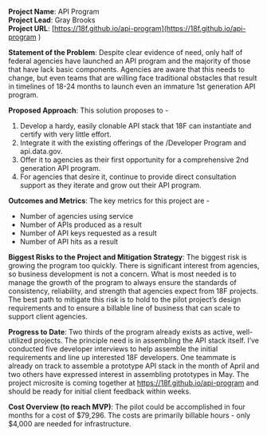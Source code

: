 
**Project Name**: API Program  
**Project Lead**: Gray Brooks  
**Project URL**: [https://18f.github.io/api-program](https://18f.github.io/api-program )  

**Statement of the Problem**:  Despite clear evidence of need, only half of federal agencies have launched an API program and the majority of those that have lack basic components.  Agencies are aware that this needs to change, but even teams that are willing face traditional obstacles that result in timelines of 18-24 months to launch even an immature 1st generation API program.  

**Proposed Approach**: This solution proposes to - 

1. Develop a hardy, easily clonable API stack that 18F can instantiate and certify with very little effort.  
2. Integrate it with the existing offerings of the /Developer Program and api.data.gov.  
3. Offer it to agencies as their first opportunity for a comprehensive 2nd generation API program.  
4. For agencies that desire it, continue to provide direct consultation support as they iterate and grow out their API program.   

**Outcomes and Metrics**: The key metrics for this project are - 

* Number of agencies using service 
* Number of APIs produced as a result 
* Number of API keys requested as a result
* Number of API hits as a result 

**Biggest Risks to the Project and Mitigation Strategy**: The biggest risk is growing the program too quickly.  There is significant interest from agencies, so business development is not a concern.  What is most needed is to manage the growth of the program to always ensure the standards of consistency, reliability, and strength that agencies expect from 18F projects.  The best path to mitigate this risk is to hold to the pilot project’s design requirements and to ensure a billable line of business that can scale to support client agencies.  

**Progress to Date**:  Two thirds of the program already exists as active, well-utilized projects.  The principle need is in assembling the API stack itself.  I’ve conducted five developer interviews to help assemble the initial requirements and line up interested 18F developers.  One teammate is already on track to assemble a prototype API stack in the month of April and two others have expressed interest in assembling prototypes in May.  The project microsite is coming together at https://18f.github.io/api-program and should be ready for initial client feedback within weeks.  

**Cost Overview (to reach MVP)**: The pilot could be accomplished in four months for a cost of $79,296.  The costs are primarily billable hours - only $4,000 are needed for infrastructure.  
